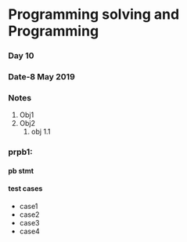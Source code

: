
# Programming solving and Programming

### Day 10
### Date-8 May 2019

### Notes
1. Obj1
2. Obj2
   1. obj 1.1

### prpb1:
#### pb stmt

#### test cases
* case1
* case2
* case3
* case4


```python

```
